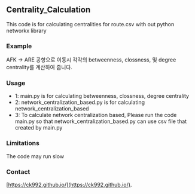 ## Centrality_Calculation
This code is for calculating centralities for route.csv with out python networkx library

### Example
AFK -> ARE 공항으로 이동시 각각의 betweenness, clossness, 및 degree centrality를 계산하여 줍니다.

### Usage
* 1: main.py is for calculating betweenness, clossness, degree centrality
* 2: network_centralization_based.py is for calculating network_centralization_based
* 3: To calculate network centralization based, Please run the code main.py so that network_centralization_based.py can use csv file that created by main.py

### Limitations
The code may run slow

### Contact
[https://ck992.github.io/](https://ck992.github.io/).
